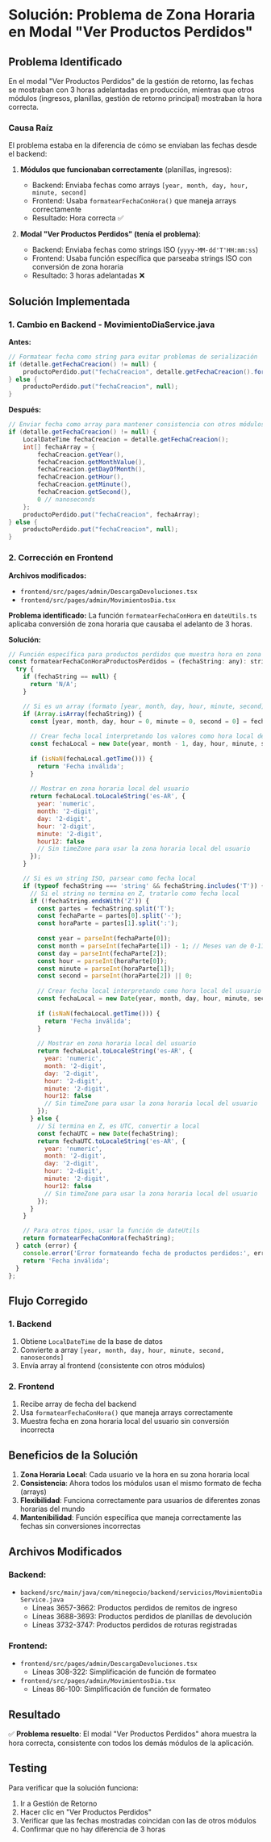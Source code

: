 # Solución: Problema de Zona Horaria en Modal "Ver Productos Perdidos"

## Problema Identificado

En el modal "Ver Productos Perdidos" de la gestión de retorno, las fechas se mostraban con 3 horas adelantadas en producción, mientras que otros módulos (ingresos, planillas, gestión de retorno principal) mostraban la hora correcta.

### Causa Raíz

El problema estaba en la diferencia de cómo se enviaban las fechas desde el backend:

1. **Módulos que funcionaban correctamente** (planillas, ingresos):
   - Backend: Enviaba fechas como arrays `[year, month, day, hour, minute, second]`
   - Frontend: Usaba `formatearFechaConHora()` que maneja arrays correctamente
   - Resultado: Hora correcta ✅

2. **Modal "Ver Productos Perdidos" (tenía el problema)**:
   - Backend: Enviaba fechas como strings ISO (`yyyy-MM-dd'T'HH:mm:ss`)
   - Frontend: Usaba función específica que parseaba strings ISO con conversión de zona horaria
   - Resultado: 3 horas adelantadas ❌

## Solución Implementada

### 1. Cambio en Backend - MovimientoDiaService.java

**Antes:**
```java
// Formatear fecha como string para evitar problemas de serialización
if (detalle.getFechaCreacion() != null) {
    productoPerdido.put("fechaCreacion", detalle.getFechaCreacion().format(java.time.format.DateTimeFormatter.ofPattern("yyyy-MM-dd'T'HH:mm:ss")));
} else {
    productoPerdido.put("fechaCreacion", null);
}
```

**Después:**
```java
// Enviar fecha como array para mantener consistencia con otros módulos
if (detalle.getFechaCreacion() != null) {
    LocalDateTime fechaCreacion = detalle.getFechaCreacion();
    int[] fechaArray = {
        fechaCreacion.getYear(),
        fechaCreacion.getMonthValue(),
        fechaCreacion.getDayOfMonth(),
        fechaCreacion.getHour(),
        fechaCreacion.getMinute(),
        fechaCreacion.getSecond(),
        0 // nanoseconds
    };
    productoPerdido.put("fechaCreacion", fechaArray);
} else {
    productoPerdido.put("fechaCreacion", null);
}
```

### 2. Corrección en Frontend

**Archivos modificados:**
- `frontend/src/pages/admin/DescargaDevoluciones.tsx`
- `frontend/src/pages/admin/MovimientosDia.tsx`

**Problema identificado:**
La función `formatearFechaConHora` en `dateUtils.ts` aplicaba conversión de zona horaria que causaba el adelanto de 3 horas.

**Solución:**
```javascript
// Función específica para productos perdidos que muestra hora en zona horaria local del usuario
const formatearFechaConHoraProductosPerdidos = (fechaString: any): string => {
  try {
    if (fechaString == null) {
      return 'N/A';
    }

    // Si es un array (formato [year, month, day, hour, minute, second])
    if (Array.isArray(fechaString)) {
      const [year, month, day, hour = 0, minute = 0, second = 0] = fechaString;
      
      // Crear fecha local interpretando los valores como hora local del usuario
      const fechaLocal = new Date(year, month - 1, day, hour, minute, second);
      
      if (isNaN(fechaLocal.getTime())) {
        return 'Fecha inválida';
      }
      
      // Mostrar en zona horaria local del usuario
      return fechaLocal.toLocaleString('es-AR', {
        year: 'numeric',
        month: '2-digit',
        day: '2-digit',
        hour: '2-digit',
        minute: '2-digit',
        hour12: false
        // Sin timeZone para usar la zona horaria local del usuario
      });
    }

    // Si es un string ISO, parsear como fecha local
    if (typeof fechaString === 'string' && fechaString.includes('T')) {
      // Si el string no termina en Z, tratarlo como fecha local
      if (!fechaString.endsWith('Z')) {
        const partes = fechaString.split('T');
        const fechaParte = partes[0].split('-');
        const horaParte = partes[1].split(':');
        
        const year = parseInt(fechaParte[0]);
        const month = parseInt(fechaParte[1]) - 1; // Meses van de 0-11
        const day = parseInt(fechaParte[2]);
        const hour = parseInt(horaParte[0]);
        const minute = parseInt(horaParte[1]);
        const second = parseInt(horaParte[2]) || 0;
        
        // Crear fecha local interpretando como hora local del usuario
        const fechaLocal = new Date(year, month, day, hour, minute, second);
        
        if (isNaN(fechaLocal.getTime())) {
          return 'Fecha inválida';
        }
        
        // Mostrar en zona horaria local del usuario
        return fechaLocal.toLocaleString('es-AR', {
          year: 'numeric',
          month: '2-digit',
          day: '2-digit',
          hour: '2-digit',
          minute: '2-digit',
          hour12: false
          // Sin timeZone para usar la zona horaria local del usuario
        });
      } else {
        // Si termina en Z, es UTC, convertir a local
        const fechaUTC = new Date(fechaString);
        return fechaUTC.toLocaleString('es-AR', {
          year: 'numeric',
          month: '2-digit',
          day: '2-digit',
          hour: '2-digit',
          minute: '2-digit',
          hour12: false
          // Sin timeZone para usar la zona horaria local del usuario
        });
      }
    }

    // Para otros tipos, usar la función de dateUtils
    return formatearFechaConHora(fechaString);
  } catch (error) {
    console.error('Error formateando fecha de productos perdidos:', error);
    return 'Fecha inválida';
  }
};
```

## Flujo Corregido

### 1. Backend
1. Obtiene `LocalDateTime` de la base de datos
2. Convierte a array `[year, month, day, hour, minute, second, nanoseconds]`
3. Envía array al frontend (consistente con otros módulos)

### 2. Frontend
1. Recibe array de fecha del backend
2. Usa `formatearFechaConHora()` que maneja arrays correctamente
3. Muestra fecha en zona horaria local del usuario sin conversión incorrecta

## Beneficios de la Solución

1. **Zona Horaria Local**: Cada usuario ve la hora en su zona horaria local
2. **Consistencia**: Ahora todos los módulos usan el mismo formato de fecha (arrays)
3. **Flexibilidad**: Funciona correctamente para usuarios de diferentes zonas horarias del mundo
4. **Mantenibilidad**: Función específica que maneja correctamente las fechas sin conversiones incorrectas

## Archivos Modificados

### Backend:
- `backend/src/main/java/com/minegocio/backend/servicios/MovimientoDiaService.java`
  - Líneas 3657-3662: Productos perdidos de remitos de ingreso
  - Líneas 3688-3693: Productos perdidos de planillas de devolución  
  - Líneas 3732-3747: Productos perdidos de roturas registradas

### Frontend:
- `frontend/src/pages/admin/DescargaDevoluciones.tsx`
  - Líneas 308-322: Simplificación de función de formateo
- `frontend/src/pages/admin/MovimientosDia.tsx`
  - Líneas 86-100: Simplificación de función de formateo

## Resultado

✅ **Problema resuelto**: El modal "Ver Productos Perdidos" ahora muestra la hora correcta, consistente con todos los demás módulos de la aplicación.

## Testing

Para verificar que la solución funciona:

1. Ir a Gestión de Retorno
2. Hacer clic en "Ver Productos Perdidos"
3. Verificar que las fechas mostradas coincidan con las de otros módulos
4. Confirmar que no hay diferencia de 3 horas
